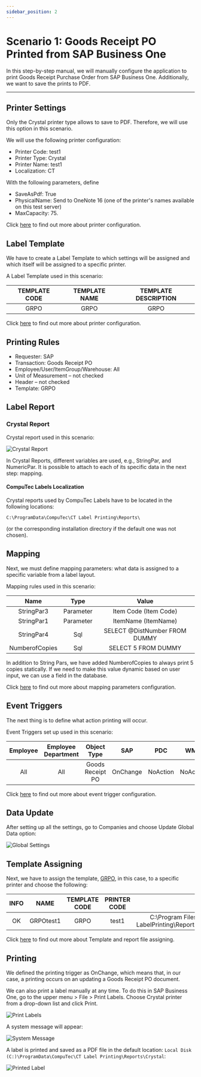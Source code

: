 ```yaml
---
sidebar_position: 2
---
```


# Scenario 1: Goods Receipt PO Printed from SAP Business One

In this step-by-step manual, we will manually configure the application to print Goods Receipt Purchase Order from SAP Business One. Additionally, we want to save the prints to PDF.

---

## Printer Settings

Only the Crystal printer type allows to save to PDF. Therefore, we will use this option in this scenario.

We will use the following printer configuration:

- Printer Code: test1
- Printer Type: Crystal
- Printer Name: test1
- Localization: CT

With the following parameters, define

- SaveAsPdf: True
- PhysicalName: Send to OneNote 16 (one of the printer's names available on this test server)
- MaxCapacity: 75.

Click [here](../../setup/configuration/general-configuration.md#printers) to find out more about printer configuration.

## Label Template

We have to create a Label Template to which settings will be assigned and which itself will be assigned to a specific printer.

A Label Template used in this scenario:

| TEMPLATE CODE | TEMPLATE NAME | TEMPLATE DESCRIPTION |
|:-------------:|:-------------:|:--------------------:|
| GRPO          | GRPO          | GRPO                 |

Click [here](../../setup/configuration/general-configuration.md#printers) to find out more about printer configuration.

## Printing Rules

- Requester: SAP
- Transaction: Goods Receipt PO
- Employee/User/ItemGroup/Warehouse: All
- Unit of Measurement – not checked
- Header – not checked
- Template: GRPO

## Label Report

### Crystal Report

Crystal report used in this scenario:

![Crystal Report](./media/scenario1-goods-receipt-po/crystal-report.webp)

In Crystal Reports, different variables are used, e.g., StringPar, and NumericPar. It is possible to attach to each of its specific data in the next step: mapping.

#### CompuTec Labels Localization

Crystal reports used by CompuTec Labels have to be located in the following locations:

`C:\ProgramData\CompuTec\CT Label Printing\Reports\`

(or the corresponding installation directory if the default one was not chosen).

## Mapping

Next, we must define mapping parameters: what data is assigned to a specific variable from a label layout.

Mapping rules used in this scenario:

|    Name    |    Type   |             Value             |
|:----------:|:---------:|:-----------------------------:|
| StringPar3 | Parameter | Item Code (Item Code)         |
| StringPar1 | Parameter | ItemName (ItemName)           |
| StringPar4 | Sql       | SELECT @DistNumber FROM DUMMY |
| NumberofCopies | Sql | SELECT 5 FROM DUMMY |

In addition to String Pars, we have added NumberofCopies to always print 5 copies statically. If we need to make this value dynamic based on user input, we can use a field in the database.

Click [here](../../setup/configuration/company-installation-and-configuration.md#mapping-parameters-view) to find out more about mapping parameters configuration.

## Event Triggers

The next thing is to define what action printing will occur.

Event Triggers set up used in this scenario:

| Employee | Employee Department |    Object Type   |    SAP   |    PDC   |    WMS   |    PF    |
|:--------:|:-------------------:|:----------------:|:--------:|:--------:|:--------:|:--------:|
| All      | All                 | Goods Receipt PO | OnChange | NoAction | NoAction | NoAction |

Click [here](../../setup/configuration/company-installation-and-configuration.md#event-triggers-view) to find out more about event trigger configuration.

## Data Update

After setting up all the settings, go to Companies and choose Update Global Data option:

![Global Settings](./media/scenario1-goods-receipt-po/ct-labels-update-global-settings.webp)

## Template Assigning

Next, we have to assign the template, [GRPO](#label-template), in this case, to a specific printer and choose the following:

| INFO |    NAME   | TEMPLATE CODE | PRINTER CODE |                                               FILE                                              |
|:----:|:---------:|:-------------:|:------------:|:-----------------------------------------------------------------------------------------------:|
| OK   | GRPOtest1 | GRPO          | test1        | C:\Program Files (x86)\CompuTec\CompuTec LabelPrinting\Reports\LabelPrintingAyCrystalLayout.rpt |

Click [here](../../setup/configuration/general-configuration.md#label-reports) to find out more about Template and report file assigning.

## Printing

We defined the printing trigger as OnChange, which means that, in our case, a printing occurs on an updating a Goods Receipt PO document.

We can also print a label manually at any time. To do this in SAP Business One, go to the upper menu > File > Print Labels. Choose Crystal printer from a drop-down list and click Print.

![Print Labels](./media/scenario1-goods-receipt-po/print-labels.webp)

A system message will appear:

![System Message](./media/scenario1-goods-receipt-po/system-message.webp)

A label is printed and saved as a PDF file in the default location: `Local Disk (C:)\ProgramData\CompuTec\CT Label Printing\Reports\Crystal`:

![Printed Label](./media/scenario1-goods-receipt-po/printed-label.webp)
